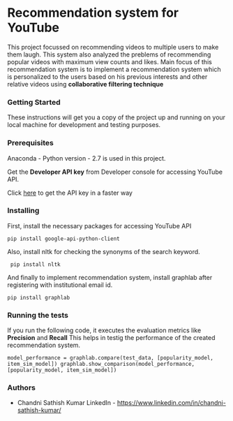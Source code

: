 # Recommendation system for YouTube

This project focussed on recommending videos to multiple users to make them laugh. This system also analyzed the preblems of recommending popular videos with maximum view counts and likes. Main focus of this recommendation system is to implement a recommendation system which is personalized to the users based on his previous interests and other relative videos using **collaborative filtering technique**


### Getting Started

These instructions will get you a copy of the project up and running on your local machine for development and testing purposes. 

### Prerequisites

Anaconda - Python version - 2.7 is used in this project. 

Get the **Developer API key** from Developer console for accessing YouTube API.

Click [here](http://help.dimsemenov.com/kb/wordpress-royalslider-tutorials/wp-how-to-get-youtube-api-key) to get the API key in a faster way 

### Installing

First, install the necessary packages for accessing YouTube API 

`pip install google-api-python-client`

Also, install nltk for checking the synonyms of the search keyword.

` pip install nltk`

And finally to implement recommendation system, install graphlab after registering with institutional email id.

`pip install graphlab`

### Running the tests

If you run the following code, it executes the evaluation metrics like **Precision** and **Recall**
This helps in testig the performance of the created recommendation system.

`model_performance = graphlab.compare(test_data, [popularity_model, item_sim_model])
graphlab.show_comparison(model_performance,[popularity_model, item_sim_model])`



### Authors

* Chandni Sathish Kumar
LinkedIn - https://www.linkedin.com/in/chandni-sathish-kumar/
